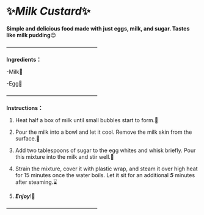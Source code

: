 # ✨*Milk Custard*✨

**Simple and delicious food made with just eggs, milk, and sugar. Tastes like milk pudding**😊

—————————————————

**Ingredients：**
 
 -Milk🥛

 -Egg🥚

 —————————————————

 **Instructions：**

1. Heat half a box of milk until small bubbles start to form.🫧
  
2. Pour the milk into a bowl and let it cool. Remove the milk skin from the surface.🧊
 
3. Add two tablespoons of sugar to the egg whites and whisk briefly. Pour this mixture into the milk and stir well.🥣
  
4. Strain the mixture, cover it with plastic wrap, and steam it over high heat for 15 minutes once the water boils. Let it sit for an additional **_5_** minutes after steaming.⌛️

5. **_Enjoy_**!🍴 

 —————————————————
 
 

 


 
